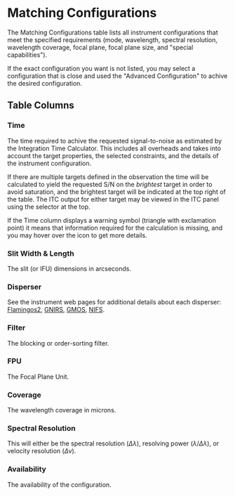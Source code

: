 # Matching Configurations

The Matching Configurations table lists all instrument configurations that meet the specified requirements (mode, wavelength, spectral resolution, wavelength coverage, focal plane, focal plane size, and "special capabilities").

If the exact configuration you want is not listed, you may select a configuration that is close and used the "Advanced Configuration" to achive the desired configuration.

## Table Columns

### Time

The time required to achive the requested signal-to-noise as estimated by the Integration Time Calculator.
This includes all overheads and takes into account the target properties, the selected constraints, and the details of the instrument configuration.

If there are multiple targets defined in the observation the time will be calculated to yield the requested S/N on the *brightest* target in order to avoid saturation, and the brightest target will be indicated at the top right of the table.  The ITC output for either target may be viewed in the ITC panel using the selector at the top.

If the Time column displays a warning symbol (triangle with exclamation point) it means that information required for the calculation is missing, and you may hover over the icon to get more details.

### Slit Width & Length

The slit (or IFU) dimensions in arcseconds.

### Disperser

See the instrument web pages for additional details about each disperser:
[Flamingos2](https://www.gemini.edu/instrumentation/flamingos-2/components#Grisms),
[GNIRS](https://www.gemini.edu/instrumentation/gnirs/components#Gratings),
[GMOS](http://www.gemini.edu/instrumentation/gmos/components#Gratings),
[NIFS](https://www.gemini.edu/instrumentation/nifs/components#Gratings).

### Filter

The blocking or order-sorting filter.

### FPU

The Focal Plane Unit.

### Coverage

The wavelength coverage in microns.

### Spectral Resolution

This will either be the spectral resolution ($\Delta \lambda$), resolving power ($\lambda / \Delta \lambda$), or velocity resolution ($\Delta v$).

### Availability

The availability of the configuration.


